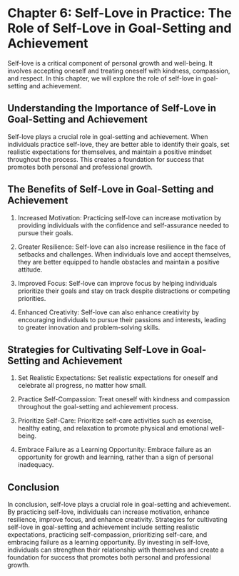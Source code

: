 Chapter 6: Self-Love in Practice: The Role of Self-Love in Goal-Setting and Achievement
=======================================================================================

Self-love is a critical component of personal growth and well-being. It involves accepting oneself and treating oneself with kindness, compassion, and respect. In this chapter, we will explore the role of self-love in goal-setting and achievement.

Understanding the Importance of Self-Love in Goal-Setting and Achievement
-------------------------------------------------------------------------

Self-love plays a crucial role in goal-setting and achievement. When individuals practice self-love, they are better able to identify their goals, set realistic expectations for themselves, and maintain a positive mindset throughout the process. This creates a foundation for success that promotes both personal and professional growth.

The Benefits of Self-Love in Goal-Setting and Achievement
---------------------------------------------------------

1. Increased Motivation: Practicing self-love can increase motivation by providing individuals with the confidence and self-assurance needed to pursue their goals.

2. Greater Resilience: Self-love can also increase resilience in the face of setbacks and challenges. When individuals love and accept themselves, they are better equipped to handle obstacles and maintain a positive attitude.

3. Improved Focus: Self-love can improve focus by helping individuals prioritize their goals and stay on track despite distractions or competing priorities.

4. Enhanced Creativity: Self-love can also enhance creativity by encouraging individuals to pursue their passions and interests, leading to greater innovation and problem-solving skills.

Strategies for Cultivating Self-Love in Goal-Setting and Achievement
--------------------------------------------------------------------

1. Set Realistic Expectations: Set realistic expectations for oneself and celebrate all progress, no matter how small.

2. Practice Self-Compassion: Treat oneself with kindness and compassion throughout the goal-setting and achievement process.

3. Prioritize Self-Care: Prioritize self-care activities such as exercise, healthy eating, and relaxation to promote physical and emotional well-being.

4. Embrace Failure as a Learning Opportunity: Embrace failure as an opportunity for growth and learning, rather than a sign of personal inadequacy.

Conclusion
----------

In conclusion, self-love plays a crucial role in goal-setting and achievement. By practicing self-love, individuals can increase motivation, enhance resilience, improve focus, and enhance creativity. Strategies for cultivating self-love in goal-setting and achievement include setting realistic expectations, practicing self-compassion, prioritizing self-care, and embracing failure as a learning opportunity. By investing in self-love, individuals can strengthen their relationship with themselves and create a foundation for success that promotes both personal and professional growth.
